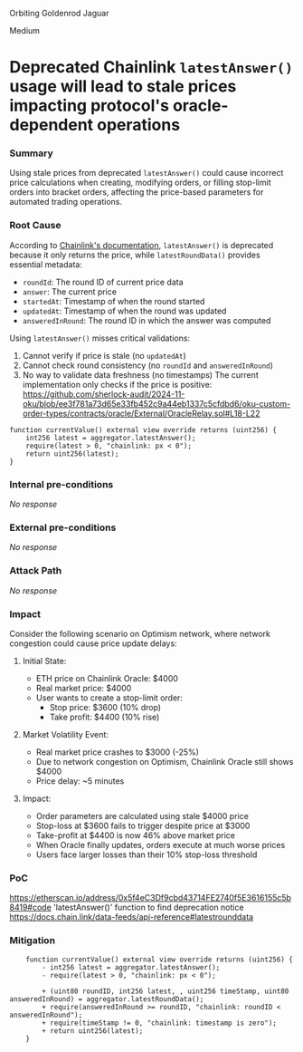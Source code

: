 Orbiting Goldenrod Jaguar

Medium

# Deprecated Chainlink `latestAnswer()` usage will lead to stale prices impacting protocol's oracle-dependent operations

### Summary

Using stale prices from deprecated `latestAnswer()` could cause incorrect price calculations when creating, modifying orders, or filling stop-limit orders into bracket orders, affecting the price-based parameters for automated trading operations.

### Root Cause

According to [Chainlink's documentation](https://docs.chain.link/data-feeds/api-reference#latestrounddata), `latestAnswer()` is deprecated because it only returns the price, while `latestRoundData()` provides essential metadata:
- `roundId`: The round ID of current price data
- `answer`: The current price
- `startedAt`: Timestamp of when the round started
- `updatedAt`: Timestamp of when the round was updated
- `answeredInRound`: The round ID in which the answer was computed

Using `latestAnswer()` misses critical validations:
1. Cannot verify if price is stale (no `updatedAt`)
2. Cannot check round consistency (no `roundId` and `answeredInRound`)
3. No way to validate data freshness (no timestamps)
The current implementation only checks if the price is positive:
https://github.com/sherlock-audit/2024-11-oku/blob/ee3f781a73d65e33fb452c9a44eb1337c5cfdbd6/oku-custom-order-types/contracts/oracle/External/OracleRelay.sol#L18-L22
```solidity
function currentValue() external view override returns (uint256) {
    int256 latest = aggregator.latestAnswer();
    require(latest > 0, "chainlink: px < 0");
    return uint256(latest);
}
```


### Internal pre-conditions

_No response_

### External pre-conditions

_No response_

### Attack Path

_No response_

### Impact

Consider the following scenario on Optimism network, where network congestion could cause price update delays:

1. Initial State:
   - ETH price on Chainlink Oracle: $4000
   - Real market price: $4000
   - User wants to create a stop-limit order:
     - Stop price: $3600 (10% drop)
     - Take profit: $4400 (10% rise)

2. Market Volatility Event:
   - Real market price crashes to $3000 (-25%)
   - Due to network congestion on Optimism, Chainlink Oracle still shows $4000
   - Price delay: ~5 minutes

3. Impact:
   - Order parameters are calculated using stale $4000 price
   - Stop-loss at $3600 fails to trigger despite price at $3000
   - Take-profit at $4400 is now 46% above market price
   - When Oracle finally updates, orders execute at much worse prices
   - Users face larger losses than their 10% stop-loss threshold

### PoC

https://etherscan.io/address/0x5f4eC3Df9cbd43714FE2740f5E3616155c5b8419#code 'latestAnswer()' function to find deprecation notice
https://docs.chain.link/data-feeds/api-reference#latestrounddata

### Mitigation

```solidity
    function currentValue() external view override returns (uint256) {
        - int256 latest = aggregator.latestAnswer();
        - require(latest > 0, "chainlink: px < 0");

        + (uint80 roundID, int256 latest, , uint256 timeStamp, uint80 answeredInRound) = aggregator.latestRoundData();
        + require(answeredInRound >= roundID, "chainlink: roundID < answeredInRound");
        + require(timeStamp != 0, "chainlink: timestamp is zero");
        + return uint256(latest);
    }
```